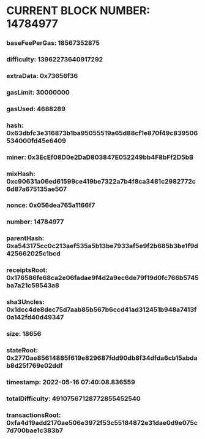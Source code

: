 # CURRENT BLOCK NUMBER: 14784977

### baseFeePerGas: 18567352875
### difficulty: 13962273640917292
### extraData: 0x73656f36
### gasLimit: 30000000
### gasUsed: 4688289
### hash: 0x63dbfc3e316873b1ba95055519a65d88cf1e870f49c839506534000fd45e6409
### miner: 0x3EcEf08D0e2DaD803847E052249bb4F8bFf2D5bB
### mixHash: 0xc90631a06ed61599ce419be7322a7b4f8ca3481c2982772c6d87a675135ae507
### nonce: 0x056dea765a1166f7
### number: 14784977
### parentHash: 0xa543175cc0c213aef535a5b13be7933af5e9f2b685b3be1f9d425662025c1bcd
### receiptsRoot: 0x176586fe68ca2e06fadae9f4d2a9ec6de79f19d0fc766b5745ba7a21c59543a8
### sha3Uncles: 0x1dcc4de8dec75d7aab85b567b6ccd41ad312451b948a7413f0a142fd40d49347
### size: 18656
### stateRoot: 0x2770ae85614885f619e829687fdd90db8f34dfda6cb15abdab8d25f769e02ddf
### timestamp: 2022-05-16 07:40:08.836559
### totalDifficulty: 49107567128772855452540
### transactionsRoot: 0xfa4d19add2170ae506e3972f53c55184872e31dae0d9e075c7d700bae1c383b7
